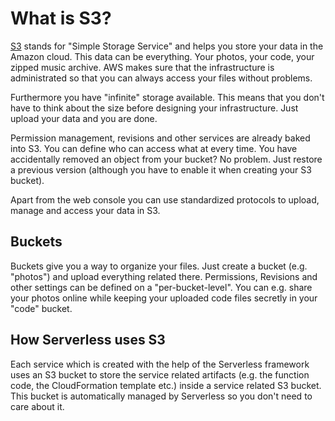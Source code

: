 # What is S3?

[S3](https://aws.amazon.com/s3/) stands for "Simple Storage Service" and helps you store your data in the Amazon cloud. This data can be everything. Your photos, your code, your zipped music archive. AWS makes sure that the infrastructure is administrated so that you can always access your files without problems.

Furthermore you have "infinite" storage available. This means that you don't have to think about the size before designing your infrastructure. Just upload your data and you are done.

Permission management, revisions and other services are already baked into S3. You can define who can access what at every time. You have accidentally removed an object from your bucket? No problem. Just restore a previous version (although you have to enable it when creating your S3 bucket).

Apart from the web console you can use standardized protocols to upload, manage and access your data in S3.

## Buckets

Buckets give you a way to organize your files. Just create a bucket (e.g. "photos") and upload everything related there. Permissions, Revisions and other settings can be defined on a "per-bucket-level". You can e.g. share your photos online while keeping your uploaded code files secretly in your "code" bucket.

## How Serverless uses S3

Each service which is created with the help of the Serverless framework uses an S3 bucket to store the service related artifacts (e.g. the function code, the CloudFormation template etc.) inside a service related S3 bucket. This bucket is automatically managed by Serverless so you don't need to care about it.

